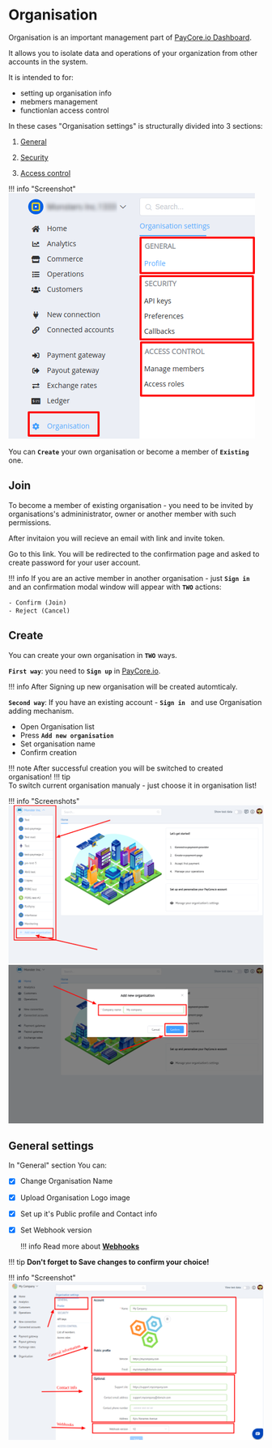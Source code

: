 # Organisation


Organisation is an important management part of <a href="https://dashboard.paycore.io/" target="_blank" rel="noopener">PayСore.io Dashboard</a>. 

It allows you to isolate data and operations of your organization from other accounts in the system.

It is intended to for:

- setting up organisation info
- mebmers management
- functionlan access control

In these cases "Organisation settings" is structurally divided into 3 sections:

1. [General](general)

2. [Security](security)

3. [Access control](access)

!!! info "Screenshot"
    [![img](images/org1.png)](images/org1.png)


You can **```Create```** your own organisation or become a member of **```Existing```** one.

## Join
To become a member of existing organisation - you need to be invited  by organisations's admininistrator, owner or another member with such permissions.

After invitaion you will recieve an email with link and invite token. 

Go to this link. You will be redirected to the confirmation page and asked to create password for your user account.

!!! info 
    If you are an active member in another organisation  - just **```Sign in ```**  and an confirmation modal window will appear with **```TWO```** actions:
    
    - Confirm (Join)
    - Reject (Cancel)

## Create

You can create your own organisation in  **```TWO```** ways.

**```First way```**: you need to **```Sign up```** in <a href="https://dashboard.paycore.io/register" target="_blank" rel="noopener">PayCore.io</a>.

!!! info
    After Signing up new organisation will be created automticaly.

**```Second way```**: If you have an existing account - **```Sign in ```** and use Organisation adding mechanism.

- Open Organisation list
- Press **```Add new organisation```**
- Set organisation name
- Confirm creation

!!! note
    After successful creation you will be switched to created organisation!
!!! tip    
    To switch current organisation manualy - just choose it in organisation list!

!!! info "Screenshots"
    [![ORG](images/org_create1.png)](images/org_create1.png)
    [![ORG](images/org_create2.png)](images/org_create2.png)

## General settings
In "General" section You can:

- [x] Change Organisation Name
- [x] Upload Organisation Logo image
- [x] Set up it's Public profile and Contact info
- [x] Set Webhook version  
    
    !!! info
       Read more about [**Webhooks**](../../webhooks/)

!!! tip
    **Don't forget to Save changes to confirm your choice!**

!!! info "Screenshot"
    [![img](images/org_general1.png)](images/org_general1.png)
    